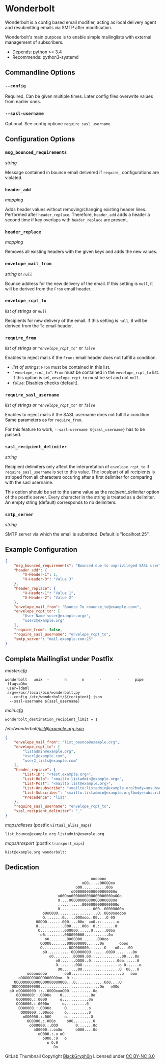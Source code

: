 Wonderbolt
==========

Wonderbolt is a config based email modifier, acting as local delivery agent and
resubmitting emails via SMTP after modification.

Wonderbolt's main purpose is to enable simple mailinglists with external
management of subscribers.

-   Depends: python >= 3.4
-   Recommends: python3-systemd

Commandline Options
-------------------

### `--config`

Required. Can be given multiple times. Later config files overwrite
values from earlier ones.

### `--sasl-username`

Optional. See config optione `require_sasl_username`.

Configuration Options
---------------------

### `msg_bounced_requirements`

*string*

Message contained in bounce email delivered if `require_` configurations
are violated.

### `header_add`

*mapping*

Adds header values without removing/changing existing header lines.
Performed after `header_replace`. Therefore, `header_add` adds a header
a second time if key overlaps with `header_replace` are present.

### `header_replace`

*mapping*

Removes all existing headers with the given keys and adds the new
values.

### `envelope_mail_from`

*string* or *`null`*

Bounce address for the new delivery of the email. If this setting is
`null`, it will be derived from the `From` email header.

### `envelope_rcpt_to`

*list of strings* or *`null`*

Recipients for new delivery of the email. If this setting is `null`, it
will be derived from the `To` email header.

### `require_from`

*list of strings* or *`"envelope_rcpt_to"`* or *`false`*

Enables to reject mails if the `From:` email header does not fulfill a
condition.

-   *list of strings*: `From` must be contained in this list.
-   *`"envelope_rcpt_to"`*: `From` must be contained in the
    `envelope_rcpt_to` list. If this option is set, `envelope_rcpt_to`
    must be set and not `null`.
-   *`false`*: Disables checks (default).

### `require_sasl_username`

*list of strings* or *`"envelope_rcpt_to"`* or *`false`*

Enables to reject mails if the SASL username does not fulfill a
condition. Same parameters as for `require_from`.

For this feature to work, `--sasl-username ${sasl_username}` has to be
passed.

### `sasl_recipient_delimiter`

*string*

Recipient delimiters only affect the interpretation of `envelope_rcpt_to` if
`require_sasl_username` is set to this value. The localpart of all recipients
is stripped from all characters occuring after a first delimiter for comparing
with the sasl username.

This option should be set to the same value as the *recipient_delimiter* option
of the postfix server. Every character in the string is treated as a delimiter.
An empty string (default) corresponds to no delimiters.

### `smtp_server`

*string*

SMTP server via which the email is submitted. Default is "localhost:25".

Example Configuration
---------------------

```json
{
    "msg_bounced_requirements": "Bounced due to unprivileged SASL user",
    "header_add": {
        "X-Header-1": 1,
        "X-Header-3": "Value 3"
    },
    "header_replace": {
        "X-Header-1": "Value 1",
        "X-Header-2": "Value 2"
    },
    "envelope_mail_from": "Bounce To <bounce_to@example.com>",
    "envelope_rcpt_to": [
        "User Name <user@example.org>",
        "user2@example.org"
    ],
    "require_from": false,
    "require_sasl_username": "envelope_rcpt_to",
    "smtp_server": "mail.example.com:25"
}
```

Complete Mailinglist under Postfix
----------------------------------

*master.cfg*

 ```
wonderbolt   unix  -       n       n       -       -       pipe
  flags=Ohu
  user=ldaml
  argv=/usr/local/bin/wonderbolt.py
   --config /etc/wonderbolt/${recipient}.json
   --sasl-username ${sasl_username}
```

*main.cfg*

    wonderbolt_destination_recipient_limit = 1

*/etc/wonderbolt/list@example.org.json*

```json
{
    "envelope_mail_from": "list_bounce@example.org",
    "envelope_rcpt_to": [
        "listadmin@example.org",
        "user1@example.com",
        "user2_lists@example.com"
    ],
    "header_replace": {
        "List-ID": "<test.example.org>",
        "List-Help": "<mailto:listadmin@example.org>",
        "List-Post": "<mailto:list@example.org>",
        "List-Unsubscribe": "<mailto:listadmin@example.org?body=unsubscribe%20list%20list@example.org>",
        "List-Subscribe:": "<mailto:listadmin@example.org?body=subscribe%20list%20list@example.org>",
        "Precedence": "list"
    },
    "require_sasl_username": "envelope_rcpt_to",
    "sasl_recipient_delimiter": "_"
}
```

*maps/aliases* (postfix `virtual_alias_maps`)

    list_bounce@example.org listadmin@example.org

*maps/trasport* (postfix `transport_maps`)

    kist@example.org wonderbolt:


Dedication
----------


                                           ooooooo                
                                       oO0.....00OOOoo            
                                    oO0...........0Oo             
                                  oO000000000000000000o           
                            o00Ooo000000000000000000OoOOo         
                            0....000000000000000000000o           
                            ...........0000000000000000o          
                            0...............000..00000000o        
                     oOoO0OO..................O..0Oo0oooooo       
                     O........0.....0OOooo..O0....O 0O            
                  00OO0.......000....00o  ooO.::.......o          
                  O............000.....00o  O.:.......0           
                   O...........000000......0......00oo            
                    o0.........000000000...........0o             
                      o0........0000000.......0OOoo               
                    OOOO0.......0O0000000......0o       oooo      
                    O............0OO000000.......O    o0....0O    
                     oO...........0OO000000.......00OO........0o  
                        oO.........0OO00.00..............00....0o 
                           o0.......OOO0..0............0oo......0 
                           O........0OO.................o 0......o
                            O0.......00.................0  O0...0 
              ooooooooo        oo0.......................o   ooo  
          oOOOOOOOOOOO000OOOoo  0::......................         
        OOOOOOOOO000000000000000...0.............Oo0....O         
       OOOOOOO000000...........................Oo   oOOo          
      oO oOOO00000.::..00OOoooO00...........0o                    
         0OO00000::.000Oo    0.............0o                     
         0OO0000.:.0000      o............0o                      
         OOO0000.:.0000o      o..........0                        
          OOO0000.:.00OOo      O..........o                       
           OOO0000::.00ooo     o..........0                       
            oOO0000.:.00O      o...........O                      
              OO0000.:.000o     oO0.........O                     
               oO00000.:.OOO        0.......0o                    
                 oO0000.:.ooOo      oO00....0o                    
                   oO000.:.o oO                                   
                     oOO0.:0   o                                  
                       o O.0                                      
                          Oo                                      


GitLab Thumbnail Copyright
[BlackGryph0n](http://blackgryph0n.deviantart.com/art/Rainbow-Dash-204973879)
Licensed under [CC BY-NC 3.0](https://creativecommons.org/licenses/by-nc/3.0/)

